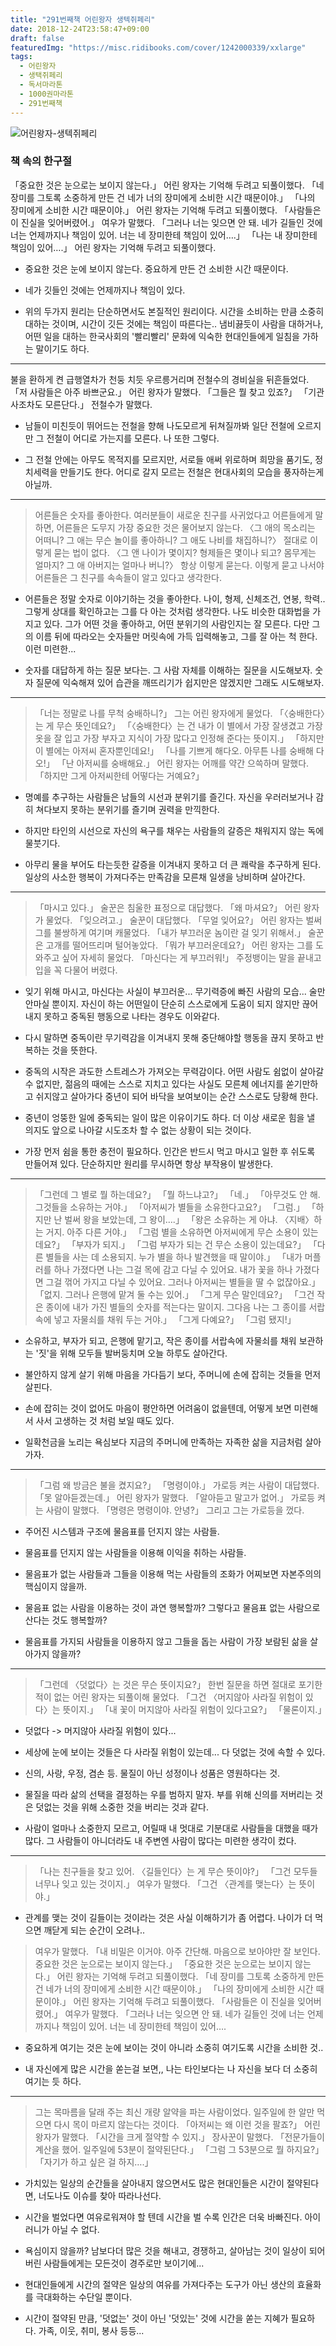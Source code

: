 ```yaml
---
title: "291번째책 어린왕자 생텍쥐페리"
date: 2018-12-24T23:58:47+09:00
draft: false
featuredImg: "https://misc.ridibooks.com/cover/1242000339/xxlarge"
tags:
  - 어린왕자
  - 생택쥐페리
  - 독서마라톤
  - 1000권마라톤
  - 291번째책
---
```


![어린왕자-생텍쥐페리](https://misc.ridibooks.com/cover/1242000339/xxlarge)

### 책 속의 한구절

「중요한 것은 눈으로는 보이지 않는다.」 어린 왕자는 기억해 두려고 되풀이했다.
「네 장미를 그토록 소중하게 만든 건 네가 너의 장미에게 소비한 시간 때문이야.」
「나의 장미에게 소비한 시간 때문이야.」 어린 왕자는 기억해 두려고 되풀이했다.
「사람들은 이 진실을 잊어버렸어.」 여우가 말했다. 「그러나 너는 잊으면 안 돼. 네가 길들인 것에 너는 언제까지나 책임이 있어. 너는 네 장미한테 책임이 있어….」
「나는 내 장미한테 책임이 있어….」 어린 왕자는 기억해 두려고 되풀이했다.

* 중요한 것은 눈에 보이지 않는다. 중요하게 만든 건 소비한 시간 때문이다.

* 네가 깃들인 것에는 언제까지나 책임이 있다.

* 위의 두가지 원리는 단순하면서도 본질적인 원리이다. 시간을 소비하는 만큼 소중히 대하는 것이며, 시간이 깃든 것에는 책임이 따른다는.. 냄비끓듯이 사람을 대하거나, 어떤 일을 대하는 한국사회의 '빨리빨리' 문화에 익숙한 현대인들에게 일침을 가하는 말이기도 하다.

---
불을 환하게 켠 급행열차가 천둥 치듯 우르릉거리며 전철수의 경비실을 뒤흔들었다.
「저 사람들은 아주 바쁘군요.」 어린 왕자가 말했다. 「그들은 뭘 찾고 있죠?」
「기관사조차도 모른단다.」 전철수가 말했다.

* 남들이 미친듯이 뛰어드는 전철을 향해 나도모르게 뒤쳐질까봐 일단 전철에 오르지만 그 전철이 어디로 가는지를 모른다. 나 또한 그렇다.

* 그 전철 안에는 아무도 목적지를 모르지만, 서로들 애써 위로하며 희망을 품기도, 정치세력을 만들기도 한다. 어디로 갈지 모르는 전철은 현대사회의 모습을 풍자하는게 아닐까.

---
> 어른들은 숫자를 좋아한다. 여러분들이 새로운 친구를 사귀었다고 어른들에게 말하면, 어른들은 도무지 가장 중요한 것은 물어보지 않는다. 〈그 애의 목소리는 어떠니? 그 애는 무슨 놀이를 좋아하니? 그 애도 나비를 채집하니?〉 절대로 이렇게 묻는 법이 없다. 〈그 앤 나이가 몇이지? 형제들은 몇이나 되고? 몸무게는 얼마지? 그 애 아버지는 얼마나 버니?〉 항상 이렇게 묻는다. 이렇게 묻고 나서야 어른들은 그 친구를 속속들이 알고 있다고 생각한다.

* 어른들은 정말 숫자로 이야기하는 것을 좋아한다. 나이, 형제, 신체조건, 연봉, 학력.. 그렇게 상대를 확인하고는 그를 다 아는 것처럼 생각한다. 나도 비슷한 대화법을 가지고 있다. 그가 어떤 것을 좋아하고, 어떤 분위기의 사람인지는 잘 모른다. 다만 그의 이름 뒤에 따라오는 숫자들만 머릿속에 가득 입력해놓고, 그를 잘 아는 척 한다. 이런 미련한...

* 숫자를 대답하게 하는 질문 보다는. 그 사람 자체를 이해하는 질문을 시도해보자. 숫자 질문에 익숙해져 있어 습관을 깨뜨리기가 쉽지만은 않겠지만 그래도 시도해보자.

---
> 「너는 정말로 나를 무척 숭배하니?」 그는 어린 왕자에게 물었다.
「〈숭배한다〉는 게 무슨 뜻인데요?」
「〈숭배한다〉는 건 내가 이 별에서 가장 잘생겼고 가장 옷을 잘 입고 가장 부자고 지식이 가장 많다고 인정해 준다는 뜻이지.」
「하지만 이 별에는 아저씨 혼자뿐인데요!」
「나를 기쁘게 해다오. 아무튼 나를 숭배해 다오!」
「난 아저씨를 숭배해요.」 어린 왕자는 어깨를 약간 으쓱하며 말했다. 「하지만 그게 아저씨한테 어떻다는 거예요?」

* 명예를 추구하는 사람들은 남들의 시선과 분위기를 즐긴다. 자신을 우러러보거나 감히 쳐다보지 못하는 분위기를 즐기며 권력을 만끽한다.

* 하지만 타인의 시선으로 자신의 욕구를 채우는 사람들의 갈증은 채워지지 않는 독에 물붓기다.

* 아무리 물을 부어도 타는듯한 갈증을 이겨내지 못하고 더 큰 쾌락을 추구하게 된다. 일상의 사소한 행복이 가져다주는 만족감을 모른채 일생을 낭비하며 살아간다.

---
> 「마시고 있다.」 술꾼은 침울한 표정으로 대답했다.
「왜 마셔요?」 어린 왕자가 물었다.
「잊으려고.」 술꾼이 대답했다.
「무얼 잊어요?」 어린 왕자는 벌써 그를 불쌍하게 여기며 캐물었다.
「내가 부끄러운 놈이란 걸 잊기 위해서.」 술꾼은 고개를 떨어뜨리며 털어놓았다.
「뭐가 부끄러운데요?」 어린 왕자는 그를 도와주고 싶어 자세히 물었다.
「마신다는 게 부끄러워!」 주정뱅이는 말을 끝내고 입을 꼭 다물어 버렸다.

* 잊기 위해 마시고, 마신다는 사실이 부끄러운... 무기력증에 빠진 사람의 모습... 술만 안마실 뿐이지. 자신이 하는 어떤일이 단순히 스스로에게 도움이 되지 않지만 끊어내지 못하고 중독된 행동으로 나타는 경우도 이와같다.

* 다시 말하면 중독이란 무기력감을 이겨내지 못해 중단해야할 행동을 끊지 못하고 반복하는 것을 뜻한다.

* 중독의 시작은 과도한 스트레스가 가져오는 무력감이다. 어떤 사람도 쉼없이 살아갈 수 없지만, 젊음의 때에는 스스로 지치고 있다는 사실도 모른체 에너지를 쏟기만하고 쉬지않고 살아가다 중년이 되어 바닥을 보여보이는 순간 스스로도 당황해 한다.

* 중년이 엉뚱한 일에 중독되는 일이 많은 이유이기도 하다. 더 이상 새로운 힘을 낼 의지도 앞으로 나아갈 시도조차 할 수 없는 상황이 되는 것이다.

* 가장 먼저 쉼을 통한 충전이 필요하다. 인간은 반드시 먹고 마시고 일한 후 쉬도록 만들어져 있다. 단순하지만 원리를 무시하면 항상 부작용이 발생한다.

---
> 「그런데 그 별로 뭘 하는데요?」
「뭘 하느냐고?」
「네.」
「아무것도 안 해. 그것들을 소유하는 거야.」
「아저씨가 별들을 소유한다고요?」
「그럼.」
「하지만 난 벌써 왕을 보았는데, 그 왕이….」
「왕은 소유하는 게 아냐. 〈지배〉하는 거지. 아주 다른 거야.」
「그럼 별을 소유하면 아저씨에게 무슨 소용이 있는데요?」
「부자가 되지.」
「그럼 부자가 되는 건 무슨 소용이 있는데요?」
「다른 별들을 사는 데 소용되지. 누가 별을 하나 발견했을 때 말이야.」
「내가 머플러를 하나 가졌다면 나는 그걸 목에 감고 다닐 수 있어요. 내가 꽃을 하나 가졌다면 그걸 꺾어 가지고 다닐 수 있어요. 그러나 아저씨는 별들을 딸 수 없잖아요.」
「없지. 그러나 은행에 맡겨 둘 수는 있어.」
「그게 무슨 말인데요?」
「그건 작은 종이에 내가 가진 별들의 숫자를 적는다는 말이지. 그다음 나는 그 종이를 서랍 속에 넣고 자물쇠를 채워 두는 거야.」
「그게 다예요?」
「그럼 됐지!」

* 소유하고, 부자가 되고, 은행에 맡기고, 작은 종이를 서랍속에 자물쇠를 채워 보관하는 '짓'을 위해 모두들 발버둥치며 오늘 하루도 살아간다.

* 불안하지 않게 살기 위해 마음을 가다듬기 보다, 주머니에 손에 잡히는 것들을 먼저 살핀다.

* 손에 잡히는 것이 없어도 마음이 평안하면 어려움이 없을텐데, 어떻게 보면 미련해서 사서 고생하는 것 처럼 보일 때도 있다.

* 일확천금을 노리는 욕심보다 지금의 주머니에 만족하는 자족한 삶을 지금처럼 살아가자.

---
> 「그럼 왜 방금은 불을 켰지요?」
「명령이야.」 가로등 켜는 사람이 대답했다.
「못 알아듣겠는데.」 어린 왕자가 말했다.
「알아듣고 말고가 없어.」 가로등 켜는 사람이 말했다. 「명령은 명령이야. 안녕?」
그리고 그는 가로등을 껐다.

* 주어진 시스템과 구조에 물음표를 던지지 않는 사람들.

* 물음표를 던지지 않는 사람들을 이용해 이익을 취하는 사람들.

* 물음표가 없는 사람들과 그들을 이용해 먹는 사람들의 조화가 어찌보면 자본주의의 핵심이지 않을까.

* 물음표 없는 사람을 이용하는 것이 과연 행복할까? 그렇다고 물음표 없는 사람으로 산다는 것도 행복할까?

* 물음표를 가지되 사람들을 이용하지 않고 그들을 돕는 사람이 가장 보람된 삶을 살아가지 않을까?

---
> 「그런데 〈덧없다〉는 것은 무슨 뜻이지요?」 한번 질문을 하면 절대로 포기한 적이 없는 어린 왕자는 되풀이해 물었다.
「그건 〈머지않아 사라질 위험이 있다〉는 뜻이지.」
「내 꽃이 머지않아 사라질 위험이 있다고요?」
「물론이지.」

* 덧없다 -> 머지않아 사라질 위험이 있다...

* 세상에 눈에 보이는 것들은 다 사라질 위험이 있는데... 다 덧없는 것에 속할 수 있다.

* 신의, 사랑, 우정, 겸손 등. 물질이 아닌 성정이나 성품은 영원하다는 것.

* 물질을 따라 삶의 선택을 결정하는 우를 범하지 말자. 부를 위해 신의를 저버리는 것은 덧없는 것을 위해 소중한 것을 버리는 것과 같다.

* 사람이 얼마나 소중한지 모르고, 어릴때 내 멋대로 기분대로 사람들을 대했을 때가 많다. 그 사람들이 아니더라도 내 주변엔 사람이 많다는 미련한 생각이 컸다.

---
> 「나는 친구들을 찾고 있어. 〈길들인다〉는 게 무슨 뜻이야?」
「그건 모두들 너무나 잊고 있는 것이지.」 여우가 말했다. 「그건 〈관계를 맺는다〉는 뜻이야.」

* 관계를 맺는 것이 길들이는 것이라는 것은 사실 이해하기가 좀 어렵다. 나이가 더 먹으면 깨닫게 되는 순간이 오려나..

> 여우가 말했다. 「내 비밀은 이거야. 아주 간단해. 마음으로 보아야만 잘 보인다. 중요한 것은 눈으로는 보이지 않는다.」
「중요한 것은 눈으로는 보이지 않는다.」 어린 왕자는 기억해 두려고 되풀이했다.
「네 장미를 그토록 소중하게 만든 건 네가 너의 장미에게 소비한 시간 때문이야.」
「나의 장미에게 소비한 시간 때문이야.」 어린 왕자는 기억해 두려고 되풀이했다.
「사람들은 이 진실을 잊어버렸어.」 여우가 말했다. 「그러나 너는 잊으면 안 돼. 네가 길들인 것에 너는 언제까지나 책임이 있어. 너는 네 장미한테 책임이 있어….

* 중요하게 여기는 것은 눈에 보이는 것이 아니라 소중히 여기도록 시간을 소비한 것..

* 내 자신에게 많은 시간을 쏟는걸 보면,, 나는 타인보다는 나 자신을 보다 더 소중히 여기는 듯 하다.

---
> 그는 목마름을 달래 주는 최신 개량 알약을 파는 사람이었다. 일주일에 한 알만 먹으면 다시 목이 마르지 않는다는 것이다.
「아저씨는 왜 이런 것을 팔죠?」 어린 왕자가 말했다.
「시간을 크게 절약할 수 있지.」 장사꾼이 말했다. 「전문가들이 계산을 했어. 일주일에 53분이 절약된단다.」
「그럼 그 53분으로 뭘 하지요?」
「자기가 하고 싶은 걸 하지….」

* 가치있는 일상의 순간들을 살아내지 않으면서도 많은 현대인들은 시간이 절약된다면, 너도나도 이슈를 찾아 따라나선다.

* 시간을 벌었다면 여유로워져야 할 텐데 시간을 벌 수록 인간은 더욱 바빠진다. 아이러니가 아닐 수 없다.

* 욕심이지 않을까? 남보다더 많은 것을 해내고, 경쟁하고, 살아남는 것이 일상이 되어버린 사람들에게는 모든것이 경주로만 보이기에...

* 현대인들에게 시간의 절약은 일상의 여유를 가져다주는 도구가 아닌 생산의 효율화를 극대화하는 수단일 뿐이다.

* 시간이 절약된 만큼, '덧없는' 것이 아닌 '덧있는' 것에 시간을 쏟는 지혜가 필요하다. 가족, 이웃, 취미, 봉사 등등...
